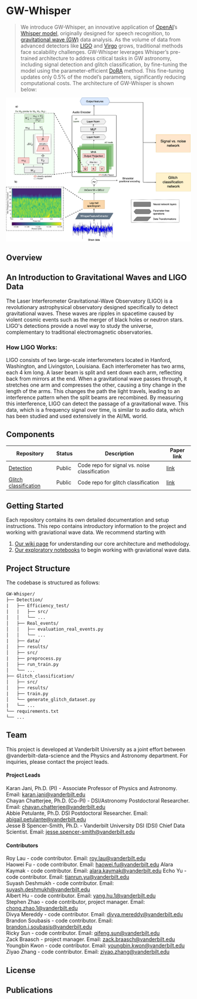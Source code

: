 # GW-Whisper

> We introduce GW-Whisper, an innovative application of [OpenAI](https://openai.com/)’s [Whisper model](https://arxiv.org/abs/2212.04356), originally designed for speech recognition, to [gravitational wave (GW)](https://www.ligo.caltech.edu/page/what-are-gw) data analysis. As the volume of data from advanced detectors like [LIGO](https://en.wikipedia.org/wiki/LIGO) and [Virgo](https://www.virgo-gw.eu/) grows, traditional methods face scalability challenges. GW-Whisper leverages Whisper’s pre-trained architecture to address critical tasks in GW astronomy, including signal detection and glitch classification, by fine-tuning the model using the parameter-efficient [DoRA](https://arxiv.org/abs/2402.09353) method. This fine-tuning updates only 0.5% of the model’s parameters, significantly reducing computational costs.
The architecture of GW-Whisper is shown below:

![below](Figure_1.png)


## Overview
## An Introduction to Gravitational Waves and LIGO Data
The Laser Interferometer Gravitational-Wave Observatory (LIGO) is a revolutionary astrophysical observatory designed specifically to detect gravitational waves. These waves are ripples in spacetime caused by violent cosmic events such as the merger of black holes or neutron stars. LIGO's detections provide a novel way to study the universe, complementary to traditional electromagnetic observatories.

### How LIGO Works:
LIGO consists of two large-scale interferometers located in Hanford, Washington, and Livingston, Louisiana. Each interferometer has two arms, each 4 km long. A laser beam is split and sent down each arm, reflecting back from mirrors at the end. When a gravitational wave passes through, it stretches one arm and compresses the other, causing a tiny change in the length of the arms. This changes the path the light travels, leading to an interference pattern when the split beams are recombined. By measuring this interference, LIGO can detect the passage of a gravitational wave. This data, which is a frequency signal over time, is similar to audio data, which has been studied and used extensively in the AI/ML world.

## Components

| Repository | Status | Description | Paper link |
|------------|---------|-------------|-------------------|
| [Detection](https://github.com/chayanchatterjee/GW-Whisper/tree/main/Detection) | Public | Code repo for signal vs. noise classification | [link](https://arxiv.org/abs/2412.20789) |
| [Glitch classification](https://github.com/chayanchatterjee/GW-Whisper/tree/main/Glitch_classification)| Public | Code repo for glitch classification | [link](https://arxiv.org/abs/2412.20789) |

## Getting Started

Each repository contains its own detailed documentation and setup instructions. This repo contains introductory information to the project and working with graviational wave data. We recommend starting with

1. [Our wiki page](https://github.com/vanderbilt-data-science/LIGO/wiki) for understanding our core architecture and methodology.
2. [Our exploratory notebooks](link-to-repo) to begin working with graviational wave data.

## Project Structure

The codebase is structured as follows:

```
GW-Whisper/
├── Detection/
|   ├── Efficiency_test/
|   |   ├── src/
│   │   └── ...
│   ├── Real_events/
│   │   ├── evaluation_real_events.py
│   │   └── ...
|   ├── data/
│   ├── results/   
│   ├── src/
|   ├── preprocess.py  
│   ├── run_train.py
│   └── ...
├── Glitch_classification/
│   ├── src/
│   ├── results/
|   ├── train.py
│   └── generate_glitch_dataset.py
|   └── ...
└── requirements.txt
└── ...
```
## Team

This project is developed at Vanderbilt University as a joint effort between @vanderbilt-data-science and the Physics and Astronomy department. 
For inquiries, please contact the project leads.

#### Project Leads
Karan Jani, Ph.D. (PI) - Associate Professor of Physics and Astronomy. Email: karan.jani@vanderbilt.edu  
Chayan Chatterjee, Ph.D. (Co-PI) - DSI/Astronomy Postdoctoral Researcher. Email: chayan.chatterjee@vanderbilt.edu    
Abbie Petulante, Ph.D. DSI Postdoctoral Researcher. Email: abigail.petulante@vanderbilt.edu    
Jesse B Spencer-Smith, Ph.D. - Vanderbilt University DSI (DSI) Chief Data Scientist. Email: jesse.spencer-smith@vanderbilt.edu  

#### Contributors
Roy Lau - code contributor. Email: roy.lau@vanderbilt.edu    
Haowei Fu - code contributor. Email: haowei.fu@vanderbilt.edu 
Alara Kaymak - code contributor. Email: alara.kaymak@vanderbilt.edu 
Echo Yu - code contributor. Email: tianrun.yu@vanderbilt.edu    
Suyash Deshmukh - code contributor. Email: suyash.deshmukh@vanderbilt.edu      
Albert Hu - code contributor. Email: yang.hu.1@vanderbilt.edu   
Stephen Zhao - code contributor, project manager. Email: chong.zhao.1@vanderbilt.edu    
Divya Mereddy  - code contributor. Email: divya.mereddy@vanderbilt.edu       
Brandon Soubasis  - code contributor. Email: brandon.j.soubasis@vanderbilt.edu   
Ricky Sun - code contributor. Email: qifeng.sun@vanderbilt.edu  
Zack Braasch - project manager. Email: zack.braasch@vanderbilt.edu   
Youngbin Kwon - code contributor. Email: youngbin.kwon@vanderbilt.edu  
Ziyao Zhang - code contributor. Email: ziyao.zhang@vanderbilt.edu 

## License

## Publications
